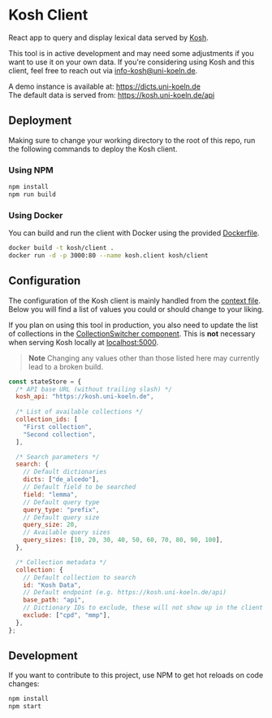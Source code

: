 # Kosh Client

React app to query and display lexical data served by [Kosh](https://kosh.uni-koeln.de). 

This tool is in active development and may need some adjustments if you want to use it on your own data. If you're considering using Kosh and this client, feel free to reach out via [info-kosh@uni-koeln.de](mailto:info-kosh@uni-koeln.de).

A demo instance is available at: <https://dicts.uni-koeln.de>  
The default data is served from: <https://kosh.uni-koeln.de/api>

## Deployment

Making sure to change your working directory to the root of this repo, run the following commands to deploy the Kosh client.

### Using NPM
```sh
npm install
npm run build
```

### Using Docker
You can build and run the client with Docker using the provided [Dockerfile](./Dockerfile).
```sh
docker build -t kosh/client .
docker run -d -p 3000:80 --name kosh.client kosh/client
```

## Configuration
The configuration of the Kosh client is mainly handled from the [context file](./src/data/Context.js). Below you will find a list of values you could or should change to your liking.

If you plan on using this tool in production, you also need to update the list of collections in the [CollectionSwitcher component](./src/components/CollectionSwitcher.js). This is **not** necessary when serving Kosh locally at [localhost:5000](http://localhost:5000).

> **Note**
> Changing any values other than those listed here may currently lead to a broken build.

```js
const stateStore = {
  /* API base URL (without trailing slash) */
  kosh_api: "https://kosh.uni-koeln.de",
  
  /* List of available collections */
  collection_ids: [
    "First collection",
    "Second collection",
  ],

  /* Search parameters */
  search: {
    // Default dictionaries
    dicts: ["de_alcedo"],
    // Default field to be searched
    field: "lemma",
    // Default query type
    query_type: "prefix",
    // Default query size
    query_size: 20,
    // Available query sizes
    query_sizes: [10, 20, 30, 40, 50, 60, 70, 80, 90, 100],
  },

  /* Collection metadata */
  collection: {
    // Default collection to search
    id: "Kosh Data",
    // Default endpoint (e.g. https://kosh.uni-koeln.de/api)
    base_path: "api",
    // Dictionary IDs to exclude, these will not show up in the client
    exclude: ["cpd", "mmp"],
  },
};
```

## Development
If you want to contribute to this project, use NPM to get hot reloads on code changes:
```sh
npm install
npm start
```